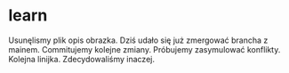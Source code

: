 # learn
Usunęlismy plik opis obrazka.
Dziś udało się już zmergować brancha z mainem.
Commitujemy kolejne zmiany.
Próbujemy zasymulować konflikty.
Kolejna linijka.
Zdecydowaliśmy inaczej.